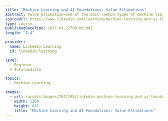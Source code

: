 ```yaml
---
title: "Machine Learning and AI Foundations: Value Estimations"
abstract: Value estimation—one of the most common types of machine learning algorithms—can automatically estimate values by looking at related information. For example, a website can determine how much a house is worth based on the property's location and characteristics. In this project-based course, discover how to use machine learning to build a value estimation system that can deduce the value of a home. Follow Adam Geitgey as he walks through how to use sample data to build a machine learning model, and then use that model in your own programs. Although the project featured in this course focuses on real estate, you can use the same approach to solve any kind of value estimation problem with machine learning.
sourceUrl: https://www.linkedin.com/learning/machine-learning-and-ai-foundations-value-estimations
type: course
publishedDateTime: 2017-03-22T00:00:00Z
length: "1:4"

provider:
  name: LinkedIn Learning
  id: linkedin-learning

level:
  - Beginner
  - Intermediate

topics:
  - Machine Learning

images:
  - url: /assets/images/2017/03/linkedin-machine-learning-and-ai-foundations-value-estimations-1.jpg
    width: 1200
    height: 675
    title: "Machine Learning and AI Foundations: Value Estimations"
---
```

